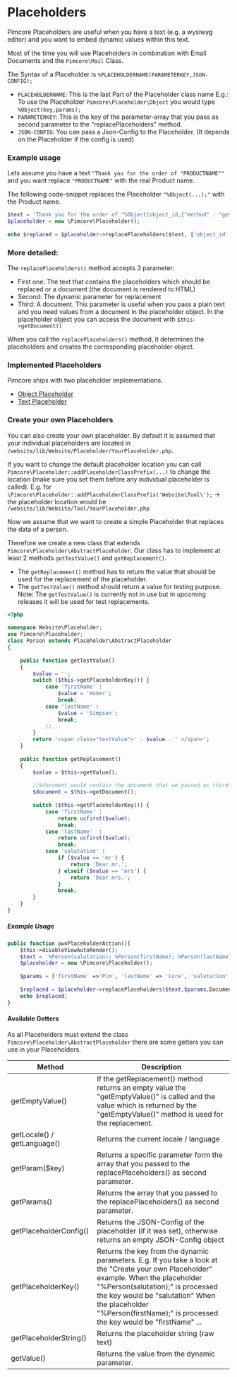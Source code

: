 # Placeholders

Pimcore Placeholders are useful when you have a text (e.g. a wysiwyg editor) and you want to embed 
dynamic values within this text.

Most of the time you will use Placeholders in combination with Email Documents and the `Pimcore\Mail`
Class.

The Syntax of a Placeholder is `%PLACEHOLDERNAME(PARAMETERKEY,JSON-CONFIG);`

* `PLACEHOLDERNAME`: This is the last Part of the Placeholder class name 
E.g.: To use the Placeholder `Pimcore\Placeholder\Object` you would type `%Object(key,params);`
* `PARAMETERKEY`: This is the key of the parameter-array that you pass as second parameter to the 
"replacePlaceholders" method.
* `JSON-CONFIG`: You can pass a Json-Config to the Placeholder. (It depends on the Placeholder if the 
config is used)


### Example usage
Lets assume you have a text `"Thank you for the order of "PRODUCTNAME""` and you want replace 
`"PRODUCTNAME"` with the real Product name.

The following code-snippet replaces the Placeholder `"%Object(...);"` with the Product name.

```php
$text = 'Thank you for the order of "%Object(object_id,{"method" : "getName"});"';
$placeholder = new \Pimcore\Placeholder();
 
echo $replaced = $placeholder->replacePlaceholders($text, ['object_id' => 73613, 'locale' => 'de_DE']);
```

### More detailed:
The `replacePlaceholders()` method accepts 3 parameter:
* First one: The text that contains the placeholders which should be replaced or a document 
(the document is rendered to HTML)
* Second: The dynamic parameter for replacement
* Third: A document. This parameter is useful when you pass a plain text and you need values from a 
document in the placeholder object. In the placeholder object you can access the document with 
`$this->getDocument()`

When you call the `replacePlaceholders()` method, it determines the placeholders and creates the 
corresponding placeholder object.


### Implemented Placeholders
Pimcore ships with two placeholder implementations. 
* [Object Placeholder](./01_Object_Placeholder.md)
* [Text Placeholder](./02_Text_Placeholder.md)


### Create your own Placeholders

You can also create your own placeholder. By default it is assumed that your individual placeholders 
are located in `/website/lib/Website/Placeholder/YourPlaceholder.php`.

If you want to change the default placeholder location you can call 
`Pimcore\Placeholder::addPlaceholderClassPrefix(...)` to change the location (make sure you set them 
before any individual placeholder is called).
E.g. for `\Pimcore\Placeholder::addPlaceholderClassPrefix('Website\Tool\');` -> the placeholder location 
would be `/website/lib/Website/Tool/YourPlaceholder.php`

Now we assume that we want to create a simple Placeholder that replaces the data of a person.

Therefore we create a new class that extends `Pimcore\Placeholder\AbstractPlaceholder`. Our class has 
to implement at least 2 methods `getTestValue()` and `getReplacement()`.

* The `getReplacement()` method has to return the value that should be used for the replacement of 
the placeholder.
* The `getTestValue()` method should return a value for testing purpose. 
Note: The `getTestValue()` is currently not in use but in upcoming releases it will be used for test 
replacements.

```php
<?php
  
namespace Website\Placeholder;
use Pimcore\Placeholder;
class Person extends Placeholder\AbstractPlaceholder
{
 
    public function getTestValue()
    {
        $value = '';
        switch ($this->getPlaceholderKey()) {
            case 'firstName' :
                $value = 'Homer';
                break;
            case 'lastName' :
                $value = 'Simpson';
                break;
            //...
        }
        return '<span class="testValue">' . $value . ' </span>';
    }
 
    public function getReplacement()
    {
        $value = $this->getValue();
 
        //$document would contain the document that we passed as third parameter to the replacePlaceholders() method
        $document = $this->getDocument();
 
        switch ($this->getPlaceholderKey()) {
            case 'firstName' :
                return ucfirst($value);
                break;
            case 'lastName'  :
                return ucfirst($value);
                break;
            case 'salutation' :
                if ($value == 'mr') {
                    return 'Dear mr.';
                } elseif ($value == 'mrs') {
                    return 'Dear mrs.';
                }
                break;
        }
    }
}
```

##### Example Usage

```php
public function ownPlaceholderAction(){
    $this->disableViewAutoRender();
    $text = '%Person(salutation); %Person(firstName); %Person(lastName); thank you for your order.';
    $placeholder = new \Pimcore\Placeholder();
 
    $params = ['firstName' =>'Pim', 'lastName' => 'Core', 'salutation' => 'mr'];
 
    $replaced = $placeholder->replacePlaceholders($text,$params,Document::getById(1));
    echo $replaced;
}
```

#### Available Getters
As all Placeholders must extend the class `Pimcore\Placeholder\AbstractPlaceholder` there are some getters you can use in 
your Placeholders.

| Method | Description |
| ------ | ----------- |
| getEmptyValue() | If the getReplacement() method returns an empty value the "getEmptyValue()" is called and the value which is returned by the "getEmptyValue()" method is used for the replacement. |
| getLocale() / getLanguage() | Returns the current locale / language |
| getParam($key) | Returns a specific parameter form the array that you passed to the replacePlaceholders() as second parameter. |
| getParams() | Returns the array that you passed to the replacePlaceholders() as second parameter. |
| getPlaceholderConfig() | Returns the JSON-Config of the placeholder (if it was set), otherwise returns an empty JSON-Config object |
| getPlaceholderKey() | Returns the key from the dynamic parameters. E.g. If you take a look at the "Create your own Placeholder" example. When the placeholder "%Person(salutation);" is processed the key would be "salutation" When the placeholder "%Person(firstName);" is processed the key would be "firstName" ... |
| getPlaceholderString() | Returns the placeholder string (raw text) |
| getValue() | Returns the value from the dynamic parameter. |
